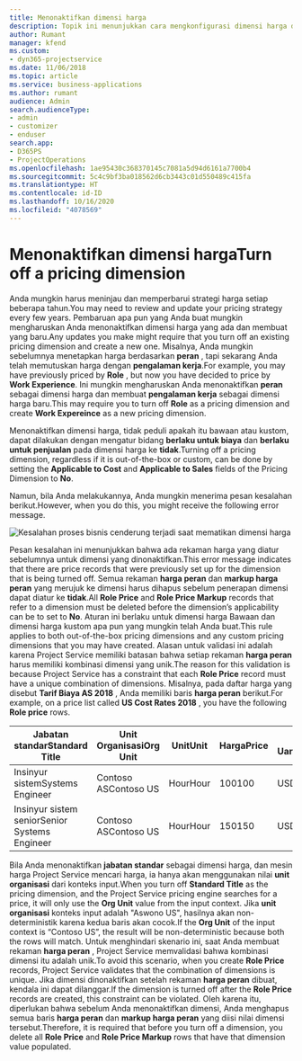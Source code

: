 ```yaml
---
title: Menonaktifkan dimensi harga
description: Topik ini menunjukkan cara mengkonfigurasi dimensi harga dalam solusi Project Service.
author: Rumant
manager: kfend
ms.custom:
- dyn365-projectservice
ms.date: 11/06/2018
ms.topic: article
ms.service: business-applications
ms.author: rumant
audience: Admin
search.audienceType:
- admin
- customizer
- enduser
search.app:
- D365PS
- ProjectOperations
ms.openlocfilehash: 1ae95430c368370145c7081a5d94d6161a7700b4
ms.sourcegitcommit: 5c4c9bf3ba018562d6cb3443c01d550489c415fa
ms.translationtype: HT
ms.contentlocale: id-ID
ms.lasthandoff: 10/16/2020
ms.locfileid: "4078569"
---
```

# <a name="turn-off-a-pricing-dimension"></a><span data-ttu-id="db145-103">Menonaktifkan dimensi harga</span><span class="sxs-lookup"><span data-stu-id="db145-103">Turn off a pricing dimension</span></span>

<span data-ttu-id="db145-104">Anda mungkin harus meninjau dan memperbarui strategi harga setiap beberapa tahun.</span><span class="sxs-lookup"><span data-stu-id="db145-104">You may need to review and update your pricing strategy every few years.</span></span> <span data-ttu-id="db145-105">Pembaruan apa pun yang Anda buat mungkin mengharuskan Anda menonaktifkan dimensi harga yang ada dan membuat yang baru.</span><span class="sxs-lookup"><span data-stu-id="db145-105">Any updates you make might require that you turn off an existing pricing dimension and create a new one.</span></span> <span data-ttu-id="db145-106">Misalnya, Anda mungkin sebelumnya menetapkan harga berdasarkan **peran** , tapi sekarang Anda telah memutuskan harga dengan **pengalaman kerja**.</span><span class="sxs-lookup"><span data-stu-id="db145-106">For example, you may have previously priced by **Role** , but now you have decided to price by **Work Experience**.</span></span> <span data-ttu-id="db145-107">Ini mungkin mengharuskan Anda menonaktifkan **peran** sebagai dimensi harga dan membuat **pengalaman kerja** sebagai dimensi harga baru.</span><span class="sxs-lookup"><span data-stu-id="db145-107">This may require you to turn off **Role** as a pricing dimension and create **Work Expereince** as a new pricing dimension.</span></span> 

<span data-ttu-id="db145-108">Menonaktifkan dimensi harga, tidak peduli apakah itu bawaan atau kustom, dapat dilakukan dengan mengatur bidang **berlaku untuk biaya** dan **berlaku untuk penjualan** pada dimensi harga ke **tidak**.</span><span class="sxs-lookup"><span data-stu-id="db145-108">Turning off a pricing dimension, regardless if it is out-of-the-box or custom, can be done by setting the **Applicable to Cost** and **Applicable to Sales** fields of the Pricing Dimension to **No**.</span></span>

<span data-ttu-id="db145-109">Namun, bila Anda melakukannya, Anda mungkin menerima pesan kesalahan berikut.</span><span class="sxs-lookup"><span data-stu-id="db145-109">However, when you do this, you might receive the following error message.</span></span>

![Kesalahan proses bisnis cenderung terjadi saat mematikan dimensi harga](media/Business-Process-Error.png)


<span data-ttu-id="db145-111">Pesan kesalahan ini menunjukkan bahwa ada rekaman harga yang diatur sebelumnya untuk dimensi yang dinonaktifkan.</span><span class="sxs-lookup"><span data-stu-id="db145-111">This error message indicates that there are price records that were previously set up for the dimension that is being turned off.</span></span> <span data-ttu-id="db145-112">Semua rekaman **harga peran** dan **markup harga peran** yang merujuk ke dimensi harus dihapus sebelum penerapan dimensi dapat diatur ke **tidak**.</span><span class="sxs-lookup"><span data-stu-id="db145-112">All **Role Price** and **Role Price Markup** records that refer to a dimension must be deleted before the dimension’s applicability can be to set to **No**.</span></span> <span data-ttu-id="db145-113">Aturan ini berlaku untuk dimensi harga Bawaan dan dimensi harga kustom apa pun yang mungkin telah Anda buat.</span><span class="sxs-lookup"><span data-stu-id="db145-113">This rule applies to both out-of-the-box pricing dimensions and any custom pricing dimensions that you may have created.</span></span> <span data-ttu-id="db145-114">Alasan untuk validasi ini adalah karena Project Service memiliki batasan bahwa setiap rekaman **harga peran** harus memiliki kombinasi dimensi yang unik.</span><span class="sxs-lookup"><span data-stu-id="db145-114">The reason for this validation is because Project Service has a constraint that each **Role Price** record must have a unique combination of dimensions.</span></span> <span data-ttu-id="db145-115">Misalnya, pada daftar harga yang disebut **Tarif Biaya AS 2018** , Anda memiliki baris **harga peran** berikut.</span><span class="sxs-lookup"><span data-stu-id="db145-115">For example, on a price list called **US Cost Rates 2018** , you have the following **Role price** rows.</span></span> 

| <span data-ttu-id="db145-116">Jabatan standar</span><span class="sxs-lookup"><span data-stu-id="db145-116">Standard Title</span></span>         | <span data-ttu-id="db145-117">Unit Organisasi</span><span class="sxs-lookup"><span data-stu-id="db145-117">Org Unit</span></span>    |<span data-ttu-id="db145-118">Unit</span><span class="sxs-lookup"><span data-stu-id="db145-118">Unit</span></span>   |<span data-ttu-id="db145-119">Harga</span><span class="sxs-lookup"><span data-stu-id="db145-119">Price</span></span>  |<span data-ttu-id="db145-120">Mata Uang</span><span class="sxs-lookup"><span data-stu-id="db145-120">Currency</span></span>  |
| -----------------------|-------------|-------|-------|----------|
| <span data-ttu-id="db145-121">Insinyur sistem</span><span class="sxs-lookup"><span data-stu-id="db145-121">Systems Engineer</span></span>|<span data-ttu-id="db145-122">Contoso AS</span><span class="sxs-lookup"><span data-stu-id="db145-122">Contoso US</span></span>|<span data-ttu-id="db145-123">Hour</span><span class="sxs-lookup"><span data-stu-id="db145-123">Hour</span></span>| <span data-ttu-id="db145-124">100</span><span class="sxs-lookup"><span data-stu-id="db145-124">100</span></span>|<span data-ttu-id="db145-125">USD</span><span class="sxs-lookup"><span data-stu-id="db145-125">USD</span></span>|
| <span data-ttu-id="db145-126">Insinyur sistem senior</span><span class="sxs-lookup"><span data-stu-id="db145-126">Senior Systems Engineer</span></span>|<span data-ttu-id="db145-127">Contoso AS</span><span class="sxs-lookup"><span data-stu-id="db145-127">Contoso US</span></span>|<span data-ttu-id="db145-128">Hour</span><span class="sxs-lookup"><span data-stu-id="db145-128">Hour</span></span>| <span data-ttu-id="db145-129">150</span><span class="sxs-lookup"><span data-stu-id="db145-129">150</span></span>| <span data-ttu-id="db145-130">USD</span><span class="sxs-lookup"><span data-stu-id="db145-130">USD</span></span>|


<span data-ttu-id="db145-131">Bila Anda menonaktifkan **jabatan standar** sebagai dimensi harga, dan mesin harga Project Service mencari harga, ia hanya akan menggunakan nilai **unit organisasi** dari konteks input.</span><span class="sxs-lookup"><span data-stu-id="db145-131">When you turn off **Standard Title** as the pricing dimension, and the Project Service pricing engine searches for a price, it will only use the **Org Unit** value from the input context.</span></span> <span data-ttu-id="db145-132">Jika **unit organisasi** konteks input adalah "Aswono US", hasilnya akan non-deterministik karena kedua baris akan cocok.</span><span class="sxs-lookup"><span data-stu-id="db145-132">If the **Org Unit** of the input context is “Contoso US”, the result will be non-deterministic because both the rows will match.</span></span> <span data-ttu-id="db145-133">Untuk menghindari skenario ini, saat Anda membuat rekaman **harga peran** , Project Service memvalidasi bahwa kombinasi dimensi itu adalah unik.</span><span class="sxs-lookup"><span data-stu-id="db145-133">To avoid this scenario, when you create **Role Price** records, Project Service validates that the combination of dimensions is unique.</span></span> <span data-ttu-id="db145-134">Jika dimensi dinonaktifkan setelah rekaman **harga peran** dibuat, kendala ini dapat dilanggar.</span><span class="sxs-lookup"><span data-stu-id="db145-134">If the dimension is turned off after the **Role Price** records are created, this constraint can be violated.</span></span> <span data-ttu-id="db145-135">Oleh karena itu, diperlukan bahwa sebelum Anda menonaktifkan dimensi, Anda menghapus semua baris **harga peran** dan **markup harga peran** yang diisi nilai dimensi tersebut.</span><span class="sxs-lookup"><span data-stu-id="db145-135">Therefore, it is required that before you turn off a dimension, you delete all **Role Price** and **Role Price Markup** rows that have that dimension value populated.</span></span>

